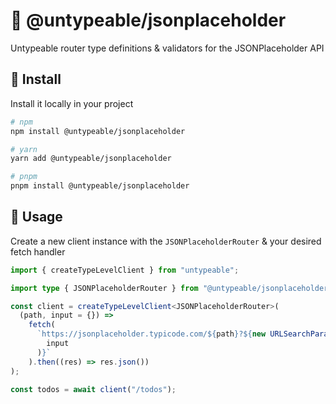 # 🗿 @untypeable/jsonplaceholder

Untypeable router type definitions & validators for the JSONPlaceholder API

## 🚀 Install

Install it locally in your project

```bash
# npm
npm install @untypeable/jsonplaceholder

# yarn
yarn add @untypeable/jsonplaceholder

# pnpm
pnpm install @untypeable/jsonplaceholder
```

## 🦄 Usage

Create a new client instance with the `JSONPlaceholderRouter` & your desired fetch handler

```typescript
import { createTypeLevelClient } from "untypeable";

import type { JSONPlaceholderRouter } from "@untypeable/jsonplaceholder";

const client = createTypeLevelClient<JSONPlaceholderRouter>(
  (path, input = {}) =>
    fetch(
      `https://jsonplaceholder.typicode.com/${path}?${new URLSearchParams(
        input
      )}`
    ).then((res) => res.json())
);

const todos = await client("/todos");
```
